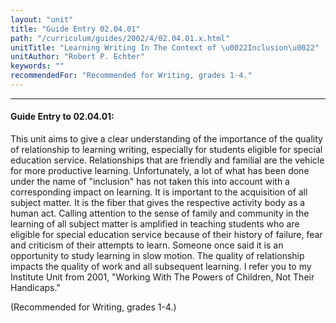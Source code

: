 ```yaml
---
layout: "unit"
title: "Guide Entry 02.04.01"
path: "/curriculum/guides/2002/4/02.04.01.x.html"
unitTitle: "Learning Writing In The Context of \u0022Inclusion\u0022"
unitAuthor: "Robert P. Echter"
keywords: ""
recommendedFor: "Recommended for Writing, grades 1-4."
---
```

<body>
<hr/>
<h4>
Guide Entry to 02.04.01:
</h4>
<p>
This unit aims to give a clear understanding of the importance of the quality of relationship to learning writing, especially for students eligible for special education service. Relationships that are friendly and familial are the vehicle for more productive learning. Unfortunately, a lot of what has been done under the name of "inclusion" has not taken this into account with a corresponding impact on learning. It is important to the acquisition of all subject matter. It is the fiber that gives the respective activity body as a human act. Calling attention to the sense of family and community in the learning of all subject matter is amplified in teaching students who are eligible for special education service because of their history of failure, fear and criticism of their attempts to learn. Someone once said it is an opportunity to study learning in slow motion. The quality of relationship impacts the quality of work and all subsequent learning. I refer you to my Institute Unit from 2001, "Working With The Powers of Children, Not Their Handicaps."
</p>
<p>
(Recommended for Writing, grades 1-4.)
</p>
</body>